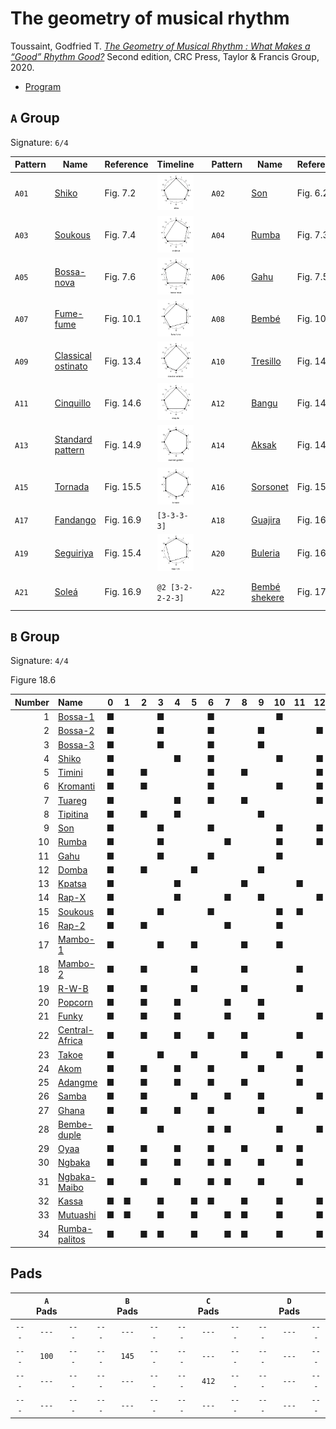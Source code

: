# The geometry of musical rhythm

Toussaint, Godfried T. *[The Geometry of Musical Rhythm : What Makes a “Good” Rhythm Good?](https://search.worldcat.org/title/1112377436)* Second edition, CRC Press, Taylor & Francis Group, 2020.

- [Program](P07.tar)


## `A` Group

Signature: `6/4`

| Pattern | Name                                           | Reference | Timeline                                               |     | Pattern | Name                                  | Reference | Timeline                           |
| ------- | ---------------------------------------------- | --------- | ------------------------------------------------------ | --- | ------- | ------------------------------------- | --------- | ---------------------------------- |
| `A01`   | [Shiko](shiko.mid)                             | Fig. 7.2  | ![Shiko timeline](shiko.png)                           |     | `A02`   | [Son](son.mid)                        | Fig. 6.2  | ![Son timeline](son.png)           |
| `A03`   | [Soukous](soukous.mid)                         | Fig. 7.4  | ![Soukous timeline](soukous.png)                       |     | `A04`   | [Rumba](rumba.mid)                    | Fig. 7.3  | ![Rumba timeline](rumba.png)       |
| `A05`   | [Bossa-nova](bossa-nova.mid)                   | Fig. 7.6  | ![Bossa-nova timeline](bossa-nova.png)                 |     | `A06`   | [Gahu](gahu.mid)                      | Fig. 7.5  | ![Gahu timeline](gahu.png)         |
| `A07`   | [Fume-fume](fume-fume.mid)                     | Fig. 10.1 | ![Fume-fume timeline](fume-fume.png)                   |     | `A08`   | [Bembé](bembe.mid)                    | Fig. 10.2 | ![Bembé timeline](bembe.png)       |
| `A09`   | [Classical ostinato](classical%20ostinato.mid) | Fig. 13.4 | ![Classical ostinato timeline](classical-ostinato.png) |     | `A10`   | [Tresillo](tresilo.mid)               | Fig. 14.4 | ![Tresilo timeline](tresilo.png)   |
| `A11`   | [Cinquillo](cinquillo.mid)                     | Fig. 14.6 | ![Cinquillo timeline](cinquillo.png)                   |     | `A12`   | [Bangu](bangu.mid)                    | Fig. 14.7 | ![Bangu timeline](bangu.png)       |
| `A13`   | [Standard pattern](standard%20pattern.mid)     | Fig. 14.9 | ![Standard pattern timeline](standard%20pattern.png)   |     | `A14`   | [Aksak](aksak.mid)                    | Fig. 14.5 | `[2-2-2-3]`                        |
| `A15`   | [Tornada](tornada.mid)                         | Fig. 15.5 | ![Tornada timeline](tornada.png)                       |     | `A16`   | [Sorsonet](sorsonet.mid)              | Fig. 15.5 | ![Sorsonet timeline](sorsonet.png) |
| `A17`   | [Fandango](fandango.mid)                       | Fig. 16.9 | `[3-3-3-3]`                                            |     | `A18`   | [Guajira](guajira.mid)                | Fig. 16.9 | `[3-3-2-2-2]`                      |
| `A19`   | [Seguiriya](seguiriya.mid)                     | Fig. 15.4 | ![Seguiriya timeline](seguiriya.png)                   |     | `A20`   | [Buleria](buleria.mid)                | Fig. 16.9 | `@2 [4-1-2-2-3]`                   |
| `A21`   | [Soleá](solea.mid)                             | Fig. 16.9 | `@2 [3-2-2-2-3]`                                       |     | `A22`   | [Bembé shekere](bembe%20%shekere.mid) | Fig. 17.3 | `[2-1-2-1-1-2-1-1-1]`              |


## `B` Group

Signature: `4/4`

Figure 18.6

| Number | Name                                      |  0  |  1  |  2  |  3  |  4  |  5  |  6  |  7  |  8  |  9  | 10  | 11  | 12  | 13  | 14  | 15  |
| -----: | :---------------------------------------- | :-: | :-: | :-: | :-: | :-: | :-: | :-: | :-: | :-: | :-: | :-: | :-: | :-: | :-: | :-: | :-: |
|      1 | [Bossa-1](01%20Bossa-1.mid)               |  ■  |     |     |  ■  |     |     |  ■  |     |     |     |  ■  |     |     |  ■  |     |     |
|      2 | [Bossa-2](02%20Bossa-2.mid)               |  ■  |     |     |  ■  |     |     |  ■  |     |     |  ■  |     |     |  ■  |     |     |     |
|      3 | [Bossa-3](03%20Bossa-3.mid)               |  ■  |     |     |  ■  |     |     |  ■  |     |     |  ■  |     |     |     |  ■  |     |     |
|      4 | [Shiko](04%20Shiko.mid)                   |  ■  |     |     |     |  ■  |     |  ■  |     |     |     |  ■  |     |  ■  |     |     |     |
|      5 | [Timini](05%20Timini.mid)                 |  ■  |     |  ■  |     |     |     |  ■  |     |  ■  |     |     |     |  ■  |     |     |     |
|      6 | [Kromanti](06%20Kromanti.mid)             |  ■  |     |  ■  |     |     |     |  ■  |     |     |     |  ■  |     |  ■  |     |     |     |
|      7 | [Tuareg](07%20Tuareg.mid)                 |  ■  |     |     |     |  ■  |     |  ■  |     |  ■  |     |     |     |  ■  |     |     |     |
|      8 | [Tipitina](08%20Tipitina.mid)             |  ■  |     |  ■  |     |  ■  |     |     |     |     |  ■  |     |     |     |     |  ■  |     |
|      9 | [Son](09%20Son.mid)                       |  ■  |     |     |  ■  |     |     |  ■  |     |     |     |  ■  |     |  ■  |     |     |     |
|     10 | [Rumba](10%20Rumba.mid)                   |  ■  |     |     |  ■  |     |     |     |  ■  |     |     |  ■  |     |  ■  |     |     |     |
|     11 | [Gahu](11%20Gahu.mid)                     |  ■  |     |     |  ■  |     |     |  ■  |     |     |     |  ■  |     |     |     |  ■  |     |
|     12 | [Domba](12%20Domba.mid)                   |  ■  |     |  ■  |     |     |  ■  |     |     |     |  ■  |     |     |     |  ■  |     |     |
|     13 | [Kpatsa](13%20Kpatsa.mid)                 |  ■  |     |     |     |  ■  |     |     |     |  ■  |     |     |  ■  |     |  ■  |     |     |
|     14 | [Rap-X](14%20Rap-X.mid)                   |  ■  |     |     |     |  ■  |     |     |  ■  |     |  ■  |     |     |  ■  |     |     |     |
|     15 | [Soukous](15%20Soukous.mid)               |  ■  |     |     |  ■  |     |     |  ■  |     |     |     |  ■  |  ■  |     |     |     |     |
|     16 | [Rap-2](16%20Rap-2.mid)                   |  ■  |     |  ■  |     |     |     |     |  ■  |     |     |  ■  |     |     |     |  ■  |     |
|     17 | [Mambo-1](17%20Mambo-1.mid)               |  ■  |     |     |  ■  |     |  ■  |     |     |  ■  |     |  ■  |     |     |  ■  |     |     |
|     18 | [Mambo-2](18%20Mambo-2.mid)               |  ■  |     |  ■  |     |     |  ■  |     |     |  ■  |     |     |  ■  |     |  ■  |     |     |
|     19 | [R-W-B](19%20R-W-B.mid)                   |  ■  |     |  ■  |     |     |  ■  |     |     |  ■  |     |     |  ■  |     |     |  ■  |     |
|     20 | [Popcorn](20%20Popcorn.mid)               |  ■  |     |  ■  |     |  ■  |     |     |  ■  |     |  ■  |     |     |     |     |  ■  |     |
|     21 | [Funky](21%20Funky.mid)                   |  ■  |     |  ■  |     |  ■  |     |     |  ■  |     |  ■  |     |     |  ■  |     |     |     |
|     22 | [Central-Africa](22%20Central-Africa.mid) |  ■  |     |  ■  |     |  ■  |     |  ■  |     |  ■  |     |     |  ■  |     |     |  ■  |     |
|     23 | [Takoe](23%20Takoe.mid)                   |  ■  |     |     |  ■  |     |  ■  |     |     |  ■  |     |  ■  |     |  ■  |     |  ■  |     |
|     24 | [Akom](24%20Akom.mid)                     |  ■  |     |  ■  |     |  ■  |     |  ■  |     |     |  ■  |     |  ■  |     |     |  ■  |     |
|     25 | [Adangme](25%20Adangme.mid)               |  ■  |     |  ■  |     |  ■  |     |  ■  |     |  ■  |     |     |  ■  |     |  ■  |     |     |
|     26 | [Samba](26%20Samba.mid)                   |  ■  |     |  ■  |     |     |  ■  |     |  ■  |     |  ■  |     |     |  ■  |     |  ■  |     |
|     27 | [Ghana](27%20Ghana.mid)                   |  ■  |     |  ■  |     |  ■  |     |  ■  |     |     |  ■  |     |  ■  |     |  ■  |     |     |
|     28 | [Bembe-duple](28%20Bembe-duple.mid)       |  ■  |     |     |  ■  |     |     |  ■  |  ■  |     |     |  ■  |     |  ■  |     |     |  ■  |
|     29 | [Oyaa](29%20Oyaa.mid)                     |  ■  |     |  ■  |     |  ■  |     |  ■  |     |  ■  |     |  ■  |  ■  |     |  ■  |  ■  |     |
|     30 | [Ngbaka](30%20Ngbaka.mid)                 |  ■  |     |  ■  |     |  ■  |     |  ■  |  ■  |     |  ■  |     |  ■  |     |  ■  |  ■  |     |
|     31 | [Ngbaka-Maibo](31%20Ngbaka-Maibo.mid)     |  ■  |     |  ■  |     |  ■  |     |  ■  |  ■  |     |  ■  |     |  ■  |     |  ■  |     |  ■  |
|     32 | [Kassa](32%20Kassa.mid)                   |  ■  |  ■  |     |  ■  |     |  ■  |  ■  |     |  ■  |     |  ■  |     |  ■  |     |  ■  |     |
|     33 | [Mutuashi](33%20Mutuashi.mid)             |  ■  |  ■  |     |  ■  |     |  ■  |     |  ■  |  ■  |     |  ■  |     |  ■  |     |  ■  |     |
|     34 | [Rumba-palitos](34%20Rumba-palitos.mid)   |  ■  |     |  ■  |  ■  |     |  ■  |     |  ■  |  ■  |     |  ■  |     |  ■  |  ■  |     |  ■  |


## Pads

|       | `A` Pads |       |     |       | `B` Pads |       |     |       | `C` Pads |       |     |       | `D` Pads |       |
| :---: | :------: | :---: | :-: | :---: | :------: | :---: | :-: | :---: | :------: | :---: | :-: | :---: | :------: | :---: |
| `---` |  `---`   | `---` |     | `---` |  `---`   | `---` |     | `---` |  `---`   | `---` |     | `---` |  `---`   | `---` |
| `---` |  `100`   | `---` |     | `---` |  `145`   | `---` |     | `---` |  `---`   | `---` |     | `---` |  `---`   | `---` |
| `---` |  `---`   | `---` |     | `---` |  `---`   | `---` |     | `---` |  `412`   | `---` |     | `---` |  `---`   | `---` |
| `---` |  `---`   | `---` |     | `---` |  `---`   | `---` |     | `---` |  `---`   | `---` |     | `---` |  `---`   | `---` |
